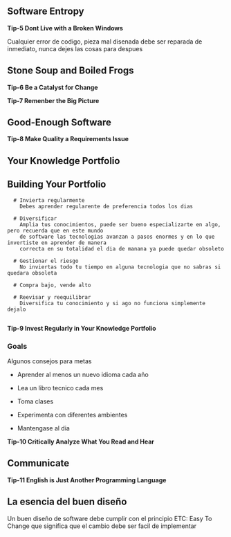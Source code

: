 ## Software Entropy

 **Tip-5 Dont Live with a Broken Windows**

Cualquier error de codigo, pieza mal disenada debe ser reparada de inmediato, nunca dejes las cosas para despues

## Stone Soup and Boiled Frogs

 **Tip-6 Be a Catalyst for Change**

**Tip-7 Remenber the Big Picture**

## Good-Enough Software

**Tip-8 Make Quality a Requirements Issue**

## Your Knowledge Portfolio

## Building Your Portfolio

```
  # Invierta regularmente
    Debes aprender regularente de preferencia todos los dias

  # Diversificar
    Amplia tus conocimientos, puede ser bueno especializarte en algo, pero recuerda que en este mundo
    de software las tecnologias avanzan a pasos enormes y en lo que invertiste en aprender de manera 
    correcta en su totalidad el dia de manana ya puede quedar obsoleto

  # Gestionar el riesgo
    No inviertas todo tu tiempo en alguna tecnologia que no sabras si quedara obsoleta

  # Compra bajo, vende alto

  # Reevisar y reequilibrar
    Diversifica tu conocimiento y si ago no funciona simplemente dejalo
  
```



**Tip-9 Invest Regularly in Your Knowledge Portfolio**

### Goals

Algunos consejos para metas

- Aprender al menos un nuevo idioma cada año   

- Lea un libro tecnico cada mes

- Toma clases

- Experimenta con diferentes ambientes

- Mantengase al dia



**Tip-10 Critically Analyze What You Read and Hear**







## Communicate

**Tip-11 English is Just Another Programming Language**


## La esencia del buen diseño 
Un buen diseño de software debe cumplir con el principio ETC: Easy To Change que significa que el cambio debe ser facil
de implementar 


